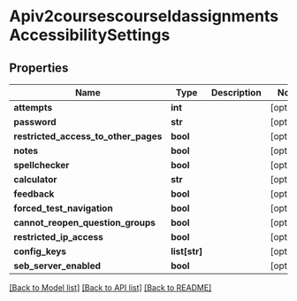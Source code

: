 # Apiv2coursescourseIdassignmentsAccessibilitySettings

## Properties
Name | Type | Description | Notes
------------ | ------------- | ------------- | -------------
**attempts** | **int** |  | [optional] 
**password** | **str** |  | [optional] 
**restricted_access_to_other_pages** | **bool** |  | [optional] 
**notes** | **bool** |  | [optional] 
**spellchecker** | **bool** |  | [optional] 
**calculator** | **str** |  | [optional] 
**feedback** | **bool** |  | [optional] 
**forced_test_navigation** | **bool** |  | [optional] 
**cannot_reopen_question_groups** | **bool** |  | [optional] 
**restricted_ip_access** | **bool** |  | [optional] 
**config_keys** | **list[str]** |  | [optional] 
**seb_server_enabled** | **bool** |  | [optional] 

[[Back to Model list]](../README.md#documentation-for-models) [[Back to API list]](../README.md#documentation-for-api-endpoints) [[Back to README]](../README.md)

